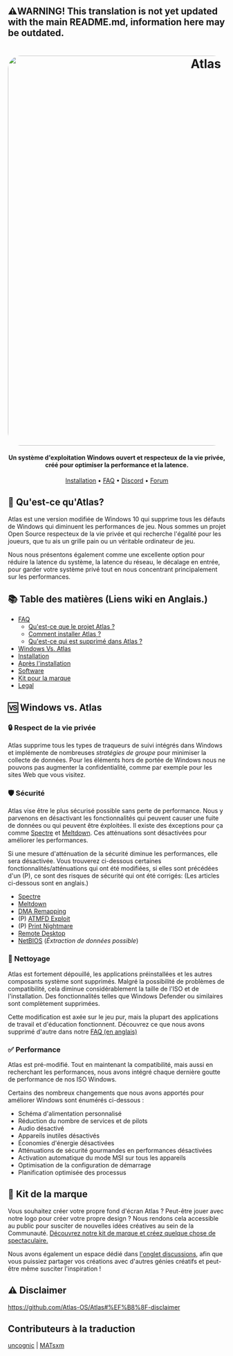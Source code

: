## ⚠️WARNING! This translation is not yet updated with the main README.md, information here may be outdated.
<h1 align="center">
  <a href="http://atlasos.net"><img src="https://cdn.jsdelivr.net/gh/Atlas-OS/Atlas@main/img/banner.png" alt="Atlas" width="900" style="border-radius: 30px"></a>
</h1>

<h4 align="center">Un système d'exploitation Windows ouvert et respecteux de la vie privée, créé pour optimiser la performance et la latence.</h4>

<p align="center">
  <a href="https://github.com/Atlas-OS/Atlas/wiki/2.-Installing">Installation</a>
  •
  <a href="https://github.com/Atlas-OS/Atlas/wiki/1.-FAQ#contents">FAQ</a>
  •
  <a href="https://discord.atlasos.net" target="_blank">Discord</a>
  •
  <a href="https://forum.atlasos.net">Forum</a>
</p>

## 🤔 **Qu'est-ce qu'Atlas?**

Atlas est une version modifiée de Windows 10 qui supprime tous les défauts de Windows qui diminuent les performances de jeu. Nous sommes un projet Open Source respecteux de la vie privée et qui recherche l'égalité pour les joueurs, que tu ais un grille pain ou un véritable ordinateur de jeu.

Nous nous présentons également comme une excellente option pour réduire la latence du système, la latence du réseau, le décalage en entrée, pour garder votre système privé tout en nous concentrant principalement sur les performances.

## 📚 **Table des matières (Liens wiki en Anglais.)**

- [FAQ](https://github.com/Atlas-OS/Atlas/wiki/1.-FAQ)
  - [Qu'est-ce que le projet Atlas ?](https://github.com/Atlas-OS/Atlas/wiki/1.-FAQ#11-what-is-the-atlas-project)
  - [Comment installer Atlas ?](https://github.com/Atlas-OS/Atlas/wiki/1.-FAQ#12-how-do-i-install-atlas-os)
  - [Qu'est-ce qui est supprimé dans Atlas ?](https://github.com/Atlas-OS/Atlas/wiki/1.-FAQ#13-whats-removed-in-atlas-os)
- <a href="#windows-vs-atlas">Windows Vs. Atlas</a>
- [Installation](https://github.com/Atlas-OS/Atlas/wiki/2.-Installing)
- [Après l'installation](https://github.com/Atlas-OS/Atlas/wiki/3.-Post-Install)
- [Software](https://github.com/Atlas-OS/Atlas/wiki/4.-Software)
- [Kit pour la marque](https://raw.githubusercontent.com/Atlas-OS/Atlas/main/img/brand-kit.zip)
- [Legal](https://github.com/Atlas-OS/Atlas/wiki/Legal)

## 🆚 **Windows vs. Atlas**

### 🔒 Respect de la vie privée
Atlas supprime tous les types de traqueurs de suivi intégrés dans Windows et implémente de nombreuses <em>stratégies de groupe</em> pour minimiser la collecte de données. Pour les éléments hors de portée de Windows nous ne pouvons pas augmenter la confidentialité, comme par exemple pour les sites Web que vous visitez.

### 🛡️ Sécurité
Atlas vise être le plus sécurisé possible sans perte de performance. Nous y parvenons en désactivant les fonctionnalités qui peuvent causer une fuite de données ou qui peuvent être éxploitées. Il existe des éxceptions pour ça comme [Spectre](https://spectreattack.com/spectre.pdf) et [Meltdown](https://meltdownattack.com/meltdown.pdf). Ces atténuations sont désactivées pour améliorer les performances.

Si une mesure d'atténuation de la sécurité diminue les performances, elle sera désactivée.
Vous trouverez ci-dessous certaines fonctionnalités/atténuations qui ont été modifiées, si elles sont précédées d'un (P), ce sont des risques de sécurité qui ont été corrigés: (Les articles ci-dessous sont en anglais.)

- [Spectre](https://spectreattack.com/spectre.pdf)
- [Meltdown](https://meltdownattack.com/meltdown.pdf)
- [DMA Remapping](https://docs.microsoft.com/en-us/windows/security/information-protection/kernel-dma-protection-for-thunderbolt)
- (P) [ATMFD Exploit](https://msrc.microsoft.com/update-guide/en-US/vulnerability/CVE-2020-1020)
- (P) [Print Nightmare](https://us-cert.cisa.gov/ncas/current-activity/2021/06/30/printnightmare-critical-windows-print-spooler-vulnerability)
- [Remote Desktop](https://cve.mitre.org/cgi-bin/cvekey.cgi?keyword=Windows+Remote+Desktop)
- [NetBIOS](https://en.wikipedia.org/wiki/NetBIOS) (*Éxtraction de données possible*)

### 🚀 Nettoyage
Atlas est fortement dépouillé, les applications préinstallées et les autres composants système sont supprimés. Malgré la possibilité de problèmes de compatibilité, cela diminue considérablement la taille de l'ISO et de l'installation. Des fonctionnalités telles que Windows Defender ou similaires sont complètement supprimées.

Cette modification est axée sur le jeu pur, mais la plupart des applications de travail et d'éducation fonctionnent. Découvrez ce que nous avons supprimé d'autre dans notre [FAQ (en anglais)](https://github.com/Atlas-OS/Atlas/wiki/1.-FAQ#13-whats-removed-in-atlas-os)

### ✅ Performance
Atlas est pré-modifié. Tout en maintenant la compatibilité, mais aussi en recherchant les performances, nous avons intégré chaque dernière goutte de performance de nos ISO Windows.

Certains des nombreux changements que nous avons apportés pour améliorer Windows sont énumérés ci-dessous :

 - Schéma d'alimentation personnalisé
 - Réduction du nombre de services et de pilots
 - Audio désactivé
 - Appareils inutiles désactivés
 - Économies d'énergie désactivées
 - Atténuations de sécurité gourmandes en performances désactivées
 - Activation automatique du mode MSI sur tous les appareils
 - Optimisation de la configuration de démarrage
 - Planification optimisée des processus

## 🎨 Kit de la marque
Vous souhaitez créer votre propre fond d'écran Atlas ? Peut-être jouer avec notre logo pour créer votre propre design ? Nous rendons cela accessible au public pour susciter de nouvelles idées créatives au sein de la Communauté. [Découvrez notre kit de marque et créez quelque chose de spectaculaire.](https://cdn.jsdelivr.net/gh/Atlas-OS/Atlas@main/img/brand-kit.zip)

Nous avons également un espace dédié dans [l'onglet discussions](https://github.com/Atlas-OS/Atlas/discussions/categories/community-artwork), afin que vous puissiez partager vos créations avec d'autres génies créatifs et peut-être même susciter l'inspiration !

## ⚠️ Disclaimer
https://github.com/Atlas-OS/Atlas#%EF%B8%8F-disclaimer

## Contributeurs à la traduction
[uncognic](https://github.com/uncognic) |
[MATsxm](https://github.com/MATsxm)
